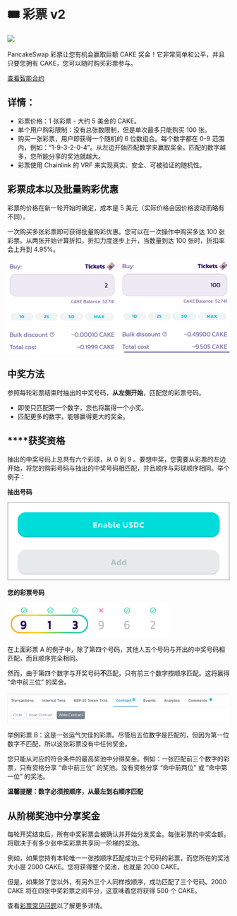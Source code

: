 # 🎟 彩票 v2

![](https://gblobscdn.gitbook.com/assets%2F-MHREX7DHcljbY5IkjgJ%2F-MdUg8ahFKk9Q8jMaBBP%2F-MdUxt8CCVOUITl4uAqK%2Fdocs%20masthead%20\(3\).png?alt=media\&token=386d0ebc-8033-4dd0-8445-2436be2f6a60)

PancakeSwap 彩票让您有机会赢取巨额 CAKE 奖金！它非常简单和公平，并且只要您拥有 CAKE，您可以随时购买彩票参与。

​[查看智能合约](https://bscscan.com/address/0x5aF6D33DE2ccEC94efb1bDF8f92Bd58085432d2c)

## **详情：**

* 彩票价格：1 张彩票 - 大约 5 美金的 CAKE。
* 单个用户购彩限制：没有总张数限制，但是单次最多只能购买 100 张。
* 购买一张彩票，用户即获得一个随机的 6 位数组合。每个数字都在 0-9 范围内，例如：“1-9-3-2-0-4”。从左边开始匹配数字来赢取奖金。匹配的数字越多，您所能分享的奖池就越大。
* 彩票使用 Chainlink 的 VRF 来实现真实、安全、可被验证的随机性。

## 彩票成本以及批量购彩优惠

彩票的价格在新一轮开始时确定，成本是 5 美元（实际价格会因价格波动而略有不同）。

一次购买多张彩票即可获得批量购彩优惠。您可以在一次操作中购买多达 100 张彩票。从两张开始计算折扣，折扣力度逐步上升，当数量到达 100 张时，折扣率会上升到 4.95%。

![](<../.gitbook/assets/image (146) (1).png>)

## **中奖方法**

参照每轮彩票结束时抽出的中奖号码，**从左侧开始**，匹配您的彩票号码。

* 即使只匹配第一个数字，您也将赢得一个小奖。
* 匹配更多的数字，能够赢得更大的奖金。

## **‌**获奖资格

‌抽出的中奖号码上总共有六个彩球，从 0 到 9 。要想中奖，您需要从彩票的左边开始，将您的购彩号码与抽出的中奖号码相匹配，并且顺序与彩球顺序相同。举个例子：

**抽出号码**

![抽出号码](<../.gitbook/assets/image (148).png>)

**您的彩票号码**

![彩票 A](<../.gitbook/assets/image (95) (1).png>)

在上面彩票 A 的例子中，除了第四个号码，其他人五个号码与开出的中奖号码相匹配，而且顺序完全相同。

然而，由于第四个数字与开奖号码**不**匹配，只有前三个数字按顺序匹配。这将赢得 “命中前三位” 的奖金。

![彩票 B](<../.gitbook/assets/image (149).png>)

举例彩票 B：这是一张运气欠佳的彩票。尽管后五位数字是匹配的，但因为第一位数字不匹配，所以这张彩票没有中任何奖金。

您只能从对应的符合条件的最高奖池中分得奖金。例如：一张匹配前三个数字的彩票，只有资格分享 “命中前三位” 的奖池。没有资格分享 “命中前两位” 或 “命中第一位” 的奖池。

**温馨提醒：数字必须按顺序，从最左到右顺序匹配**

## 从阶梯奖池中分享奖金

‌每轮开奖结束后，所有中奖彩票会被确认并开始分发奖金。每张彩票的中奖金额，将取决于有多少张中奖彩票共享同一阶梯的奖池。

‌例如，如果您持有本轮唯一一张按顺序匹配成功三个号码的彩票，而您所在的奖池大小是 2000 CAKE。您将获得整个奖池，也就是 2000 CAKE。

但是，如果除了您以外，有另外三个人同样按顺序，成功匹配了三个号码。2000 CAKE 将在四张中奖彩票之间平分，这意味着您将获得 500 个 CAKE。

查看[彩票常见问题](lottery/cai-piao-faq.md)以了解更多详情。
